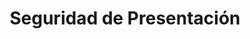 ---
title: Seguridad de Presentación
type: docs
weight: 60
url: /php-java/presentation-security/
---